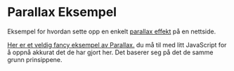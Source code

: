 # Parallax Eksempel

Eksempel for hvordan sette opp en enkelt [parallax effekt](https://en.wikipedia.org/wiki/Parallax) på en nettside.

[Her er et veldig fancy eksempel av Parallax.](https://www.firewatchgame.com/) du må til med litt JavaScript for å oppnå akkurat det de har gjort her. Det baserer seg på det de samme grunn prinsippene.
